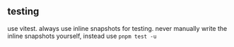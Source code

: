 ## testing

use vitest. always use inline snapshots for testing. never manually write the inline snapshots yourself, instead use `pnpm test -u`
